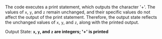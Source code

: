 The code executes a print statement, which outputs the character '+'. The values of `x`, `y`, and `z` remain unchanged, and their specific values do not affect the output of the print statement. Therefore, the output state reflects the unchanged values of `x`, `y`, and `z`, along with the printed output.

Output State: **`x`, `y`, and `z` are integers; '+' is printed**